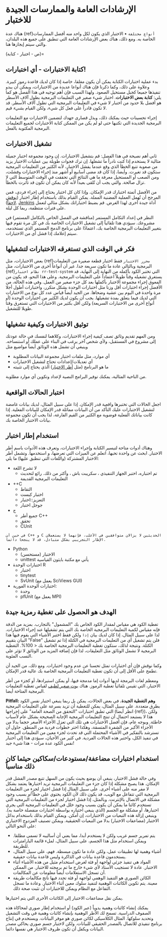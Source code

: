 <a name="General_guidance_and_good_practice_for_testing"></a>

# الإرشادات العامة والممارسات الجيدة للاختبار

هناك عدة {ref}`أنواع مختلفة`<rr-testing-types-of-testing> • الاختبار الذي يكون لكل واحد منه أفضل الممارسات الخاصة به. ومع ذلك، هناك بعض الإرشادات العامة التي تنطبق على جميع هذه البلدان، والتي سيتم إيجازها هنا.

(ص - اختبار - كتابة)=
## كتابة الاختبارات - أي اختبارات!

بدء عملية اختبارات الكتابة يمكن أن يكون مغلقا، خاصة إذا كان لديك قاعدة رموز كبيرة. وعلاوة على ذلك، وكما ذكرنا فإن هناك أنواعا عديدة من الاختبارات، ويمكن أن يبدو تنفيذها جميعا كجبل مستحيل الصعود. ولهذا السبب فإن أهم توجيه في هذا الفصل هو كما يلي: **كتابة بعض الاختبارات**. اختبار شيء صغير في التعليمات البرمجية بطول آلاف الأسطر هو أفضل بلا حدود من اختبار لا شيء في التعليمات البرمجية التي تطول آلاف الأسطر. قد لا تكون قادراً على فعل كل شيء، ولكن القيام *بشيء* قيم.

إجراء تحسينات حيث يمكنك ذلك، وبذل قصارى جهدك لتضمين الاختبارات مع التعليمات البرمجية الجديدة التي تكتبها حتى لو لم يكن من الممكن كتابة الاختبارات لجميع التعليمات البرمجية المكتوبة بالفعل.

## تشغيل الاختبارات

ثاني أهم نصيحة في هذا الفصل: قم بتشغيل الاختبارات. إن وجود مجموعة اختبار جميلة مثالية لا يستخدم إذا كنت نادراً ما تشغلها. إن ترك فجوات طويلة بين عمليات الاختبار يزيد من صعوبة تتبع الخطأ الذي وقع عندما يفشل الاختبار، لأنه الكثير من التعليمات البرمجية ستكون قد تغيرت. وأيضا، إذا كان قد مضى أسابيع أو أشهر منذ إجراء الاختبارات وفشلت، ومن الصعب أو المستحيل معرفة ما هي النتائج التي تحققت في الوقت المتوسط التي لا تزال صالحة. والتي يجب أن تُلقى بعيداً لأنه كان يمكن أن تكون قد تأثرت بالخطأ.

من الأفضل أتمتة اختبارك قدر الإمكان. وإذا كان كل اختبار يحتاج إلى إجراء فردي، فمن المرجح أن تُهمل العملية المضنية المملة. يمكن القيام بذلك باستخدام إطار اختبار ([نوقش لاحقاً](#use-a-testing-framework)). [Jenkins](https://jenkins.io) أداة جيدة أخرى لهذا الغرض. قم بضبط اختباراتك بشكل مثالي لتعمل على فترات منتظمة، ربما كل ليلة.

النظر في إعداد التكامل المستمر (مناقشة في الفصل الخاص بالتكامل المستمر) في مشروعك. سيؤدي هذا تلقائياً إلى تشغيل الاختبارات الخاصة بك في كل مرة تقوم فيها بتغيير التعليمات البرمجية الخاصة بك، اعتمادًا على برنامج الدمج المستمر الذي تستخدمه، سيتم إعلامك إذا فشل أي من الاختبارات.

## فكر في الوقت الذي تستغرقه الاختبارات لتشغيلها

بعض الاختبارات، مثل {ref}`محرر الاختبار` فقط اختبار قطعة صغيرة من التعليمات البرمجية وبالتالي عادة ما تكون سريعة جدا. غير أن أنواعاً أخرى من الاختبارات، مثل {ref}`نظام اختبار rr-test-system` التي تختبر الكود بأكمله من النهاية إلى النهاية، قد يستغرق تشغيله وقتاً طويلاً اعتماداً على التعليمات البرمجية. وعلى هذا النحو، قد يكون من المعوق إجراء مجموعة الاختبار بأكملها بعد كل جزء صغير من العمل. وفي هذه الحالة، من الأفضل إجراء اختبارات أقل وزنا مثل اختبارات الوحدة بشكل متكرر، واختبارات أطول أجلا مرة واحدة في اليوم بين عشية وضحاها. من الجيد أيضاً قياس عدد كل نوع من الاختبارات التي لديك فيما يتعلق بمدة تشغيلها. يجب أن يكون لديك الكثير من اختبارات الوحدة (أو أنواع أخرى من الاختبارات السريعة) ولكن أقل بكثير من الاختبارات التي تستغرق وقتا طويلا للتشغيل.

## توثيق الاختبارات وكيفية تشغيلها

ومن المهم تقديم وثائق تصف كيفية إجراء الاختبارات، وكلاهما لنفسك في حالة عودتك إلى مشروع في المستقبل، ولأي شخص آخر يرغب في البناء على عملك أو استنساخه. وينبغي أن تشمل هذه الوثائق أيضاً مواضيع مثل

- أي موارد، مثل ملفات اختبار مجموعة البيانات المطلوبة
- أي تعديلات/إعدادات تحتاج لتشغيل الاختبارات
- ما هو البرنامج (مثل [أطر الاختبار](#use-a-testing-framework)) الذي يحتاج إلى تثبيته

من الناحية المثالية، يمكنك توفير البرامج النصية لإعداد وتكوين أي موارد مطلوبة.

## اختبار الحالات الواقعية

اجعل الحالات التي تختبرها واقعية قدر الإمكان. إذا على سبيل المثال، لديك بيانات غامضة لتشغيل الاختبارات عليك التأكد من أن البيانات مماثلة قدر الإمكان للبيانات الفعلية. إذا كانت بياناتك الفعلية فوضوية مع الكثير من القيم الفارغة، لذا يجب أن تكون مجموعة بيانات الاختبار الخاصة بك.

## استخدام إطار اختبار

وهناك أدوات متاحة لتيسير الكتابة وإجراء الاختبارات، وتعرف هذه الأدوات باسم أطر الاختبار. ابحث عن واحدة تحبها، اتعلم عن الميزات التي تعرضها، و استخدمها. وتشمل أطر الاختبار المشتركة (واللغات التي تنطبق عليها) ما يلي:

- لا تشرح اللغة
  - تم اختباره، اختبر الجهاز التنفيذي ، سكريبت باش ، وأكثر من ذلك. رائع لتحديث التعليمات البرمجية القديمة
- ++C
  - التقاط
  - اختبار كبست
  - التعزيز::اختبار
  - جوجل اختبار
- ج
  - جميع أطر C++
  - تحقق
  - CUnit
```{note}
في حين أن C++ و C الحديثين لا يزالان متوافقين في الأغلب، فإنهما لا يستعملان الإطار التجريبي بشكل متبادل، قد لا ينجحا دائما.
```
- Python
  - الاختبار (مستحسن)
  - unittest يأتي مع مكتبة بايثون القياسية
- اختبارات الوحدة R
  - اختبار
  - tinytest
  - SvUnit (يعمل مع SciViews GUI)
- اختبارات الوحدة الفورية:
  - وحدة
  - pfUnit (يعمل مع MPI)

## الهدف هو الحصول على تغطية رمزية جيدة

تغطية الكود هي مقياس لمقدار الكود الخاص بك "المشمول" بالتجارب. بمزيد من الدقة فإنه مقياس لكمية التعليمات البرمجية الخاصة بك التي يتم تشغيلها عند إجراء الاختبارات. لذا على سبيل المثال، إذا كان لديك بيان `إذا` ولكن فقط اختبر الأشياء التي يقوم فيها هذا البيان بتقييم "False" فلن يتم تشغيل أي من التعليمات البرمجية في الكتلة إذا تم تشغيل الكتلة. ونتيجة لذلك، ستكون تغطية التعليمات البرمجية الخاصة بك < 100%. التغطية البرمجية لا تشمل الوثائق مثل التعليقات، لذا فإن إضافة المزيد من الوثائق لا تؤثر على النسب المئوية.

وكما نوقش فإن أي اختبارات تمثل تحسنا عن عدم وجود اختبارات. ومع ذلك، من الجيد أن تطمح على الأقل إلى أن تكون تغطية التعليمات البرمجية الخاصة بك عالية قدر الإمكان.

ومعظم لغات البرمجة لديها أدوات إما مدمجة فيها، أو يمكن استيرادها، أو كجزء من أطر الاختبار، التي تقيس تلقائياً تغطية الرموز. هناك [بوت صغير لطيف](https://codecov.io/) لقياس تغطية التعليمات البرمجية المتاحة أيضا.

**Pitfall: وهم التغطية الجيدة.** في بعض الحالات، يمكن بل ربما ينبغي اختبار نفس الكود بطرق متعددة. على سبيل المثال، يمكن للتغطية أن تزيد بسرعة على التعليمات البرمجية التي تطبق اختبارات "التحقق من الصحة العامة" على إخراجها (انظر أيضا {ref}<rr-testing-challenges-difficult-quatify>)، ولكن هذا لا يستبعد احتمال أن تنتج التعليمات البرمجية الإجابة الصحيحة بشكل عام لأسباب خاطئة. وبوجه عام، فإن أفضل الاختبارات هي تلك التي تعزل الأجزاء الأصغر حجما بدلا من الأجزاء الأكبر من الشفرة المتسقة، وهكذا اختر خطوات فردية من المنطق. حاول أن تسترشد بالتفكير في الأشياء المحتملة التي قد تحدث لجزء معين من التعليمات البرمجية في تنفيذ الكل، واختبر هذه الحالات الفردية. في كثير من الأحيان، سيؤدي هذا إلى اختبار نفس الكود عدة مرات - هذا شيء جيد!

## استخدام اختبارات مضاعفة/مستودعات/سكاكين حيثما كان ذلك مناسباً

وفي حالة فشل الاختبار، ينبغي أن يوضع بحيث يكون من السهل تتبع مصدر الفشل قدر الإمكان. هذا يصبح مشكلة إذا كان جزء من التعليمات البرمجية تريد اختبارها يعتمد بشكل لا مفر منه على أشياء أخرى. على سبيل المثال إذا فشل اختبار لجزء من التعليمات البرمجية التي تتفاعل مع الويب، قد يكون ذلك لأن الكود يحتوي على خطأ *أو* بسبب وجود مشكلة في الاتصال بالإنترنت. وبالمثل، إذا فشل اختبار لجزء من التعليمات البرمجية التي تستخدم كائنا ما يمكن أن يكون بسبب وجود خلل في التعليمات البرمجية التي يجري اختبارها، أو مشكلة مع الجسم (الذي ينبغي اختباره بواسطة اختبارات منفصلة خاصة به). وينبغي إزالة هذه التبعيات من الاختبارات، إن أمكن. ويمكن القيام بذلك باستخدام بدائل الاختبار (مضاعفات الاختبار) بدلا من التبعيات الحقيقية. ويمكن تصنيف المزدوج الاختباري على النحو التالي:

- يتم تمرير جسم غريب ولكن لا يستخدم أبدا، مما يعني أن أساليبه لا تسمى مطلقا. ويمكن استخدام مثل هذا الجسم، على سبيل المثال، لملء قائمة البارامترات للطريقة.
- أشياء وهمية لها تطبيقات عمل، ولكن عادة ما تكون مبسطة. فهم، على سبيل المثال، يستخدمون قاعدة بيانات في الذاكرة وليس قاعدة بيانات حقيقية.
- المواد هي تنفيذ جزئي لواجهة أو فئة لغرض استخدام مثيل من هذه الأشياء أثناء الاختبار. عادة لا تستجيب الأستاذ لأي شيء خارج ما تم برمجته للاختبار. من الممكن أن تسجل الاستعلامات أيضاً معلومات عن المكالمات.
- الكائن الصوري هو التنفيذ الوهمي لواجهة أو فئة تحدد فيها ناتج مكالمات طريقة معينة. يتم تكوين الكائنات الوهمية لتنفيذ سلوك معين أثناء الاختبار. وعادة ما تسجل التفاعل مع النظام ويمكن للاختبارات أن تثبت صحة ذلك.

يمكن نقل مضاعفات الاختبار إلى الكائنات الأخرى التي يتم اختبارها.

يمكنك إنشاء كائنات وهمية يدوياً (عبر الكود) أو استخدام إطار صوري لمحاكاة هذه الصفوف الدراسية. تسمح لك الأطر الوهمية بإنشاء كائنات وهمية في وقت التشغيل وتحديد سلوكها. المثال الكلاسيكي لكائن صوري هو موفر البيانات. ويستخدم في إنتاج برنامج تنفيذي للاتصال بالمصدر الحقيقي للبيانات. ولكن لاختبار جسم صوري يحاكي مصدر البيانات ويكفل أن تكون ظروف الاختبار هي نفسها دائما.
